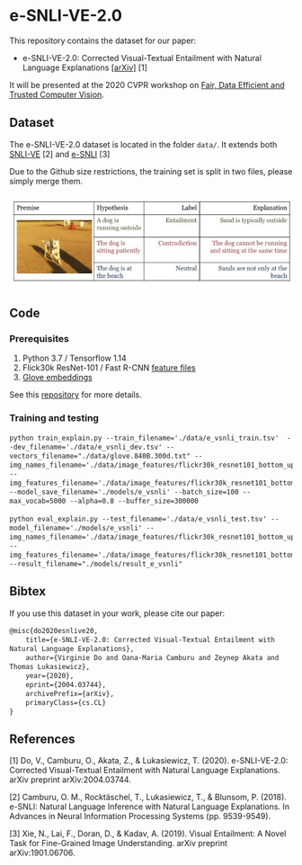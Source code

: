 # e-SNLI-VE-2.0

This repository contains the dataset for our paper: 

* e-SNLI-VE-2.0: Corrected Visual-Textual Entailment with Natural Language Explanations [[arXiv]](http://arxiv.org/abs/2004.03744) [1]

It will be presented at the 2020 CVPR workshop on [Fair, Data Efficient and Trusted Computer Vision](https://sites.google.com/view/fair-data-efficient-trusted-cv/home).

## Dataset

The e-SNLI-VE-2.0 dataset is located in the folder `data/`. It extends both [SNLI-VE](https://github.com/necla-ml/SNLI-VE) [2] and [e-SNLI](https://github.com/OanaMariaCamburu/e-SNLI) [3]

Due to the Github size restrictions, the training set is split in two files, please simply merge them.

![Example from e-SNLI-VE.2.0](https://github.com/virginie-do/e-SNLI-VE/raw/master/e-snli-ve-dog-example.jpg)

## Code

### Prerequisites
1. Python 3.7 / Tensorflow 1.14
2. Flick30k ResNet-101 / Fast R-CNN [feature files](https://drive.google.com/file/d/1-Jq5FFByurew-QvwTMz59Llg-2j00xTv/view?usp=sharing)
3. [Glove embeddings](http://nlp.stanford.edu/data/glove.840B.300d.zip)

See this [repository](https://github.com/claudiogreco/coling18-gte) for more details.

### Training and testing
~~~
python train_explain.py --train_filename='./data/e_vsnli_train.tsv'  --dev_filename='./data/e_vsnli_dev.tsv' --vectors_filename="./data/glove.840B.300d.txt" --img_names_filename='./data/image_features/flickr30k_resnet101_bottom_up_img_names.json' --img_features_filename='./data/image_features/flickr30k_resnet101_bottom_up_img_features.npy' --model_save_filename='./models/e_vsnli' --batch_size=100 --max_vocab=5000 --alpha=0.8 --buffer_size=300000

python eval_explain.py --test_filename='./data/e_vsnli_test.tsv' --model_filename='./models/e_vsnli' --img_names_filename='./data/image_features/flickr30k_resnet101_bottom_up_img_names.json' --img_features_filename='./data/image_features/flickr30k_resnet101_bottom_up_img_features.npy' --result_filename="./models/result_e_vsnli"
~~~

## Bibtex

If you use this dataset in your work, please cite our paper:

```
@misc{do2020esnlive20,
    title={e-SNLI-VE-2.0: Corrected Visual-Textual Entailment with Natural Language Explanations},
    author={Virginie Do and Oana-Maria Camburu and Zeynep Akata and Thomas Lukasiewicz},
    year={2020},
    eprint={2004.03744},
    archivePrefix={arXiv},
    primaryClass={cs.CL}
}
```


## References

[1] Do, V., Camburu, O., Akata, Z., & Lukasiewicz, T. (2020). e-SNLI-VE-2.0: Corrected Visual-Textual Entailment with Natural Language Explanations. arXiv preprint arXiv:2004.03744.

[2] Camburu, O. M., Rocktäschel, T., Lukasiewicz, T., & Blunsom, P. (2018). e-SNLI: Natural Language Inference with Natural Language Explanations. In Advances in Neural Information Processing Systems (pp. 9539-9549).

[3] Xie, N., Lai, F., Doran, D., & Kadav, A. (2019). Visual Entailment: A Novel Task for Fine-Grained Image Understanding. arXiv preprint arXiv:1901.06706.


